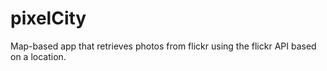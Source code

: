 # pixelCity
Map-based app that retrieves photos from flickr using the flickr API based on a location.
